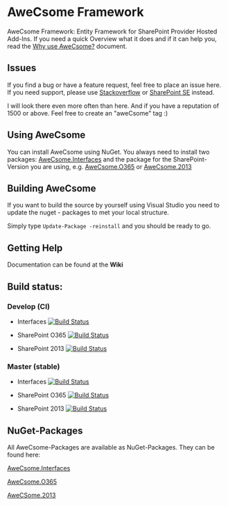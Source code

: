 # AweCsome Framework
AweCsome Framework: Entity Framework for SharePoint Provider Hosted Add-Ins. If you need a quick Overview what it does and if it can help you, read the [Why use AweCsome?](/help/about.md) document.

## Issues
If you find a bug or have a feature request, feel free to place an issue here. If you need support, please use [Stackoverflow](https://stackoverflow.com) or [SharePoint SE](https://sharepoint.stackexchange.com) instead.

I will look there even more often than here. And if you have a reputation of 1500 or above. Feel free to create an "aweCsome" tag :)

## Using AweCsome
You can install AweCsome using NuGet. You always need to install two packages: [AweCsome.Interfaces](https://www.nuget.org/packages/AweCsome.Interfaces) and the package for the SharePoint-Version you are using, e.g. [AweCsome.O365](https://www.nuget.org/packages/AweCsome.O365) or [AweCsome.2013](https://www.nuget.org/packages/AweCsome.2013)

## Building AweCsome
If you want to build the source by yourself using Visual Studio you need to update the nuget - packages to met your local structure.

Simply type `Update-Package -reinstall` and you should be ready to go.

## Getting Help
Documentation can be found at the **Wiki**

## Build status:
### Develop (CI)
* Interfaces 
[![Build Status](https://olealbers.visualstudio.com/AweCsome/_apis/build/status/Debug/AweCsome-Interfaces-Develop?branchName=develop)](https://olealbers.visualstudio.com/AweCsome/_build/latest?definitionId=7&branchName=develop)

* SharePoint O365
[![Build Status](https://olealbers.visualstudio.com/AweCsome/_apis/build/status/Debug/AweCsome-365-Develop?branchName=develop)](https://olealbers.visualstudio.com/AweCsome/_build/latest?definitionId=5&branchName=develop)

* SharePoint 2013
[![Build Status](https://olealbers.visualstudio.com/AweCsome/_apis/build/status/Debug/AweCsome-2013-Develop?branchName=develop)](https://olealbers.visualstudio.com/AweCsome/_build/latest?definitionId=6&branchName=develop)

### Master (stable)
* Interfaces
[![Build Status](https://olealbers.visualstudio.com/AweCsome/_apis/build/status/Release/AweCsome-Interfaces-Master?branchName=master)](https://olealbers.visualstudio.com/AweCsome/_build/latest?definitionId=9&branchName=master)

* SharePoint O365
[![Build Status](https://olealbers.visualstudio.com/AweCsome/_apis/build/status/Release/AweCsome-365-Master?branchName=master)](https://olealbers.visualstudio.com/AweCsome/_build/latest?definitionId=10&branchName=master)

* SharePoint 2013
[![Build Status](https://olealbers.visualstudio.com/AweCsome/_apis/build/status/Release/AweCsome-2013-Master?branchName=master)](https://olealbers.visualstudio.com/AweCsome/_build/latest?definitionId=11&branchName=master)

## NuGet-Packages
All AweCsome-Packages are available as NuGet-Packages. They can be found here:

[AweCsome.Interfaces](https://www.nuget.org/packages/AweCsome.Interfaces/)

[AweCsome.O365](https://www.nuget.org/packages/AweCsome.O365/)

[AweCSome.2013](https://www.nuget.org/packages/AweCsome.2013/)
